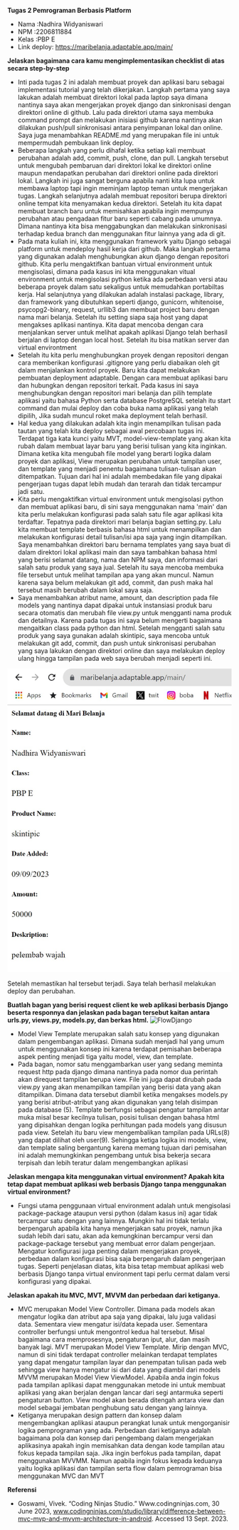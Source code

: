 **Tugas 2 Pemrograman Berbasis Platform**
- Nama    :Nadhira Widyaniswari
- NPM     :2206811884
- Kelas   :PBP E
- Link deploy: https://maribelanja.adaptable.app/main/

**Jelaskan bagaimana cara kamu mengimplementasikan checklist di atas secara step-by-step**
 - Inti pada tugas 2 ini adalah membuat proyek dan aplikasi baru sebagai implementasi tutorial yang telah dikerjakan. Langkah pertama yang saya lakukan adalah membuat direktori lokal pada laptop saya dimana nantinya saya akan mengerjakan proyek django dan sinkronisasi dengan direktori online di github. Lalu pada direktori utama saya membuka command prompt dan melakukan inisiasi github karena nantinya akan dilakukan push/pull sinkronisasi antara penyimpanan lokal dan online. Saya juga menambahkan README.md yang merupakan file ini untuk mempermudah pembukaan link deploy.
 - Beberapa langkah yang perlu dihafal ketika setiap kali membuat perubahan adalah add, commit, push, clone, dan pull. Langkah tersebut untuk mengubah pembaruan dari direktori lokal ke direktori online maupun mendapatkan perubahan dari direktori online pada direktori lokal. Langkah ini juga sangat berguna apabila nanti kita lupa untuk membawa laptop tapi ingin meminjam laptop teman untuk mengerjakan tugas. Langkah selanjutnya adalah membuat repositori berupa direktori online tempat kita menyamakan kedua direktori. Setelah itu kita dapat membuat branch baru untuk memisahkan apabila ingin mempunya perubahan atau pengadaan fitur baru seperti cabang pada umumnya. Dimana nantinya kita bisa menggabungkan dan melakukan sinkronisasi terhadap kedua branch dan menggunakan fitur lainnya yang ada di git.
 - Pada mata kuliah ini, kita menggunakan framework yaitu Django sebagai platform untuk mendeploy hasil kerja dari github. Maka langkah pertama yang digunakan adalah menghubungkan akun django dengan repositori github. Kita perlu mengaktifkan bantuan virtual environment untuk mengisolasi, dimana pada kasus ini kita menggunakan vitual environment untuk mengisolasi python ketika ada perbedaan versi atau beberapa proyek dalam satu sekaligus untuk memudahkan portabiltas kerja. Hal selanjutnya yang dilakukan adalah instalasi package, library, dan framework yang dibutuhkan seperti django, gunicorn, whitenoise, psycopg2-binary, request, urllib3 dan membuat project baru dengan nama mari belanja. Setelah itu setting siapa saja host yang dapat mengakses aplikasi nantinya. Kita dapat mencoba dengan cara menjalankan server untuk melihat apakah aplikasi Django telah berhasil berjalan di laptop dengan local host. Setelah itu bisa matikan server dan virtual environtment
 - Setelah itu kita perlu menghubungkan proyek dengan repositori dengan cara memberikan konfigurasi .gitignore yang perlu diabaikan oleh git dalam menjalankan kontrol proyek. Baru kita dapat melakukan pembuatan deployment adaptable. Dengan cara membuat aplikasi baru dan hubungkan dengan repositori terkait. Pada kasus ini saya menghubungkan dengan repositori mari belanja dan pilih template aplikasi yaitu bahasa Python serta database PostgreSQL setelah itu start command dan mulai deploy dan coba buka nama aplikasi yang telah dipilih, Jika sudah muncul roket maka deployment telah berhasil.
 - Hal kedua yang dilakukan adalah kita ingin menampilkan tulisan pada tautan yang telah kita deploy sebagai awal percobaan tugas ini. Terdapat tiga kata kunci yaitu MVT, model-view-template yang akan kita rubah dalam membuat layar baru yang berisi tulisan yang kita inginkan. Dimana ketika kita mengubah file model yang berarti logika dalam proyek dan aplikasi, View merupakan perubahan untuk tampilan user, dan template yang menjadi penentu bagaimana tulisan-tulisan akan ditempatkan. Tujuan dari hal ini adalah membedakan file yang dipakai pengerjaan tugas dapat lebih mudah dan terarah dan tidak tercampur jadi satu.
 - Kita perlu mengaktifkan virtual environment untuk mengisolasi python dan membuat aplikasi baru, di sini saya menggunakan nama 'main' dan kita perlu melakukan konfigurasi pada salah satu file agar aplikasi kita terdaftar. Tepatnya pada direktori mari belanja bagian setting.py. Lalu kita membuat template berbasis bahasa html untuk menampilkan dan melakukan konfigurasi detail tulisan/isi apa saja yang ingin ditampilkan. Saya menambahkan direktori baru bernama templates yang saya buat di dalam direktori lokal aplikasi main dan saya tambahkan bahasa html yang berisi selamat datang, nama dan NPM saya, dan informasi dari salah satu produk yang saya jual. Setelah itu saya mencoba membuka file tersebut untuk melihat tampilan apa yang akan muncul. Namun karena saya belum melakukan git add, commit, dan push maka hal tersebut masih berubah dalam lokal saya saja.
 - Saya menambahkan atribut name, amount, dan description pada file models yang nantinya dapat dipakai untuk instansiasi produk baru secara otomatis dan merubah file view.py untuk mengganti nama produk dan detailnya. Karena pada tugas ini saya belum mengerti bagaimana mengaitkan class pada python dan html. Setelah mengganti salah satu produk yang saya gunakan adalah skintipic, saya mencoba untuk melakukan git add, commit, dan push untuk sinkronisasi perubahan yang saya lakukan dengan direktori online dan saya melakukan deploy ulang hingga tampilan pada web saya berubah menjadi seperti ini.

![Foto Adaptable](fotoadaptable.jpg)

Setelah memastikan hal tersebut terjadi. Saya telah berhasil melakukan deploy dan perubahan.

**Buatlah bagan yang berisi request client ke web aplikasi berbasis Django beserta responnya dan jelaskan pada bagan tersebut kaitan antara urls.py, views.py, models.py, dan berkas html.**
![FlowDjango](flowdjango.jpg")

- Model View Template merupakan salah satu konsep yang digunakan dalam pengembangan aplikasi. Dimana sudah menjadi hal yang umum untuk menggunakan konsep ini karena terdapat pemisahan beberapa aspek penting menjadi tiga yaitu model, view, dan template.
- Pada bagan, nomor satu menggambarkan user yang sedang meminta request http pada django dimana nantinya pada nomor dua perintah akan direquest tampilan berupa view. File ini juga dapat dirubah pada view.py yang akan menampilkan tampilan yang berisi data yang akan ditampilkan. Dimana data tersebut diambil ketika mengakses models.py yang berisi atribut-atribut yang akan digunakan yang telah disimpan pada database (5). Template berfungsi sebagai pengatur tampilan antar muka misal besar kecilnya tulisan, posisi tulisan dengan bahasa html yang dipisahkan dengan logika perhitungan pada models yang disusun pada view. Setelah itu baru view mengembalikan tampilan pada URLs(8) yang dapat dilihat oleh user(9). Sehingga ketiga logika ini models, view, dan template saling bergantung karena memang tujuan dari pemisahan ini adalah memungkinkan pengembang untuk bisa bekerja secara terpisah dan lebih teratur dalam mengembangkan aplikasi

**Jelaskan mengapa kita menggunakan virtual environment? Apakah kita tetap dapat membuat aplikasi web berbasis Django tanpa menggunakan virtual environment?**
- Fungsi utama penggunaan virtual environment adalah untuk mengisolasi package-package ataupun versi python (dalam kasus ini) agar tidak tercampur satu dengan yang lainnya. Mungkin hal ini tidak terlalu berpengaruh apabila kita hanya mengerjakan satu proyek, namun jika sudah lebih dari satu, akan ada kemungkinan bercampur versi dan package-package tersebut yang membuat error dalam pengerjaan. Mengatur konfigurasi juga penting dalam mengerjakan proyek, perbedaan dalam konfigurasi bisa saja berpengaruh dalam pengerjaan tugas. Seperti penjelasan diatas, kita bisa tetap membuat aplikasi web berbasis Django tanpa virtual environment tapi perlu cermat dalam versi konfigurasi yang dipakai.

**Jelaskan apakah itu MVC, MVT, MVVM dan perbedaan dari ketiganya.**
- MVC merupakan Model View Controller. Dimana pada models akan mengatur logika dan atribut apa saja yang dipakai, lalu juga validasi data. Sementara view mengatur isi/data kepada user. Sementara controller berfungsi untuk mengontrol kedua hal tersebut. Misal bagaimana cara memprosesnya, pengaturan iput, alur, dan masih banyak lagi.
MVT merupakan Model View Template. Mirip dengan MVC, namun di sini tidak terdapat controller melainkan terdapat templates yang dapat mengatur tampilan layar dan penempatan tulisan pada web sehingga view hanya mengatur isi dari data yang diambil dari models
MVVM merupakan Model View ViewModel. Apabila anda ingin fokus pada tampilan aplikasi dapat menggunakan metode ini untuk membuat aplikasi yang akan berjalan dengan lancar dari segi antarmuka seperti pengaturan button. View model akan berada ditengah antara view dan model sebagai jembatan penghubung satu dengan yang lainnya.
- Ketiganya merupakan design pattern dan konsep dalam mengembangkan aplikasi ataupun perangkat lunak untuk mengorganisir logika pemprograman yang ada. Perbedaan dari ketiganya adalah bagaimana pola dan konsep dari pengembang dalam mengerjakan aplikasinya apakah ingin memisahkan data dengan kode tampilan atau fokus kepada tampilan saja. Jika ingin berfokus pada tampilan, dapat menggunakan MVVMM. Namun apabila ingin fokus kepada keduanya yaitu logika aplikasi dan tampilan serta flow dalam pemrograman bisa menggunakan MVC dan MVT

**Referensi**
 - Goswami, Vivek. “Coding Ninjas Studio.” Www.codingninjas.com, 30 June 2023, www.codingninjas.com/studio/library/difference-between-mvc-mvp-and-mvvm-architecture-in-android. Accessed 13 Sept. 2023.
